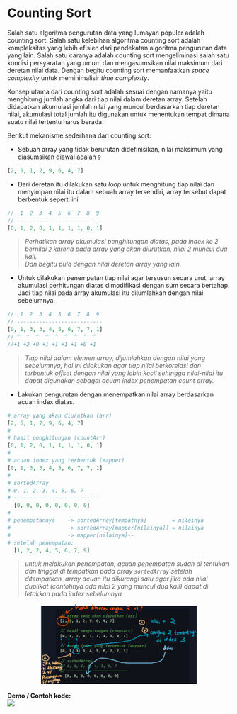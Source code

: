 # Counting Sort

Salah satu algoritma pengurutan data yang lumayan populer adalah counting sort. Salah satu kelebihan algoritma counting sort adalah kompleksitas yang lebih efisien dari pendekatan algoritma pengurutan data yang lain. Salah satu caranya adalah counting sort mengeliminasi salah satu kondisi persyaratan yang umum dan mengasumsikan nilai maksimum dari deretan nilai data. Dengan begitu counting sort memanfaatkan _space complexity_ untuk meminimalisir _time complexity_.

Konsep utama dari counting sort adalah sesuai dengan namanya yaitu menghitung jumlah angka dari tiap nilai dalam deretan array. Setelah didapatkan akumulasi jumlah nilai yang muncul berdasarkan tiap deretan nilai, akumulasi total jumlah itu digunakan untuk menentukan tempat dimana suatu nilai tertentu harus berada.

Berikut mekanisme sederhana dari counting sort:

- Sebuah array yang tidak berurutan didefinisikan, nilai maksimum yang diasumsikan diawal adalah `9`
```php
[2, 5, 1, 2, 9, 6, 4, 7]
```
- Dari deretan itu dilakukan satu _loop_ untuk menghitung tiap nilai dan menyimpan nilai itu dalam sebuah array tersendiri, array tersebut dapat berbentuk seperti ini
```php
//  1  2  3  4  5  6  7  8  9
// ---------------------------
[0, 1, 2, 0, 1, 1, 1, 1, 0, 1]
```
> _Perhatikan array akumulasi penghitungan diatas, pada index ke 2 bernilai `2` karena pada array yang akan diurutkan, nilai 2 muncul dua kali._ <br/>
> _Dan begitu pula dengan nilai deretan array yang lain._

- Untuk dilakukan penempatan tiap nilai agar tersusun secara urut, array akumulasi perhitungan diatas dimodifikasi dengan sum secara bertahap. Jadi tiap nilai pada array akumulasi itu dijumlahkan dengan nilai sebelumnya.
```php
//  1  2  3  4  5  6  7  8  9
// ---------------------------
[0, 1, 3, 3, 4, 5, 6, 7, 7, 1]
// ^  ^  ^  ^  ^  ^  ^  ^  ^
//+1 +2 +0 +1 +1 +1 +1 +0 +1
```
> _Tiap nilai dalam elemen array, dijumlahkan dengan nilai yang sebelumnya, hal ini dilakukan agar tiap nilai berkorelasi dan terbentuk offset dengan nilai yang lebih kecil sehingga nilai-nilai itu dapat digunakan sebagai acuan index penempatan count array._

- Lakukan pengurutan dengan menempatkan nilai array berdasarkan acuan index diatas.
```php
# array yang akan diurutkan (arr)
[2, 5, 1, 2, 9, 6, 4, 7]
#
# hasil penghitungan (countArr)
[0, 1, 2, 0, 1, 1, 1, 1, 0, 1]
#
# acuan index yang terbentuk (mapper)
[0, 1, 3, 3, 4, 5, 6, 7, 7, 1]
#
# sortedArray
# 0, 1, 2, 3, 4, 5, 6, 7
# --------------------------- 
  [0, 0, 0, 0, 0, 0, 0, 0]
#
# penempatannya    -> sortedArray[tempatnya]        = nilainya
#                  -> sortedArray[mapper[nilainya]] = nilainya
#                  -> mapper[nilainya]--
# setelah penempatan:
  [1, 2, 2, 4, 5, 6, 7, 9]
```

> _untuk melakukan penempatan, acuan penempatan sudah di tentukan dan tinggal di tempatkan pada array `sortedArray` setelah ditempatkan, array acuan itu dikurangi satu agar jika ada nilai duplikat (contohnya ada nilai 2 yang muncul dua kali) dapat di letakkan pada index sebelumnya_

<p align="center">
    <img src="../../../assets/content/algorithms/Sorting/CountingSort/counting-sort.png" width=70%>
</p>

**Demo / Contoh kode:**<br/>
<a href='CountingSort.php' target='_blank'>
    <img src="https://img.shields.io/static/v1?&label=Demo&message=%3E&color">
</a>